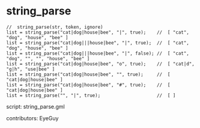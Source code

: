string_parse
============

    //  string_parse(str, token, ignore)
    list = string_parse("cat|dog|house|bee", "|", true);    //  [ "cat", "dog", "house", "bee" ]
    list = string_parse("cat|dog|||house|bee", "|", true);  //  [ "cat", "dog", "house", "bee" ]
    list = string_parse("cat|dog|||house|bee", "|", false); //  [ "cat", "dog", "", "", "house", "bee" ]
    list = string_parse("cat|dog|house|bee", "o", true);    //  [ "cat|d", "g|h", "use|bee" ]
    list = string_parse("cat|dog|house|bee", "", true);     //  [ "cat|dog|house|bee" ]
    list = string_parse("cat|dog|house|bee", "#", true);    //  [ "cat|dog|house|bee" ]
    list = string_parse("", "|", true);                     //  [ ]

script: string_parse.gml

contributors: EyeGuy

